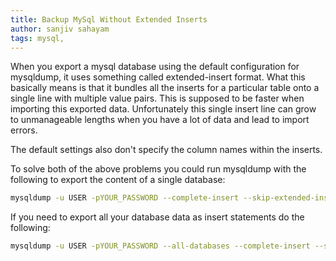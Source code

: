 ```yaml
---
title: Backup MySql Without Extended Inserts
author: sanjiv sahayam
tags: mysql,
---
```


When you export a mysql database using the default configuration for mysqldump, it uses something called extended-insert format. What this basically means is that it bundles all the inserts for a particular table onto a single line with multiple value pairs. This is supposed to be faster when importing this exported data. Unfortunately this single insert line can grow to unmanageable lengths when you have a lot of data and lead to import errors.

The default settings also don't specify the column names within the inserts. 

To solve both of the above problems you could run mysqldump with the following to export the content of a single database:

``` bash
mysqldump -u USER -pYOUR_PASSWORD --complete-insert --skip-extended-insert --no-create-info --compact YOUR_DATABASE > YOUR_OUTPUT_FILE.sql
```

If you need to export all your database data as insert statements do the following:

``` bash
mysqldump -u USER -pYOUR_PASSWORD --all-databases --complete-insert --skip-extended-insert > YOUR_OUTPUT_FILE.sql
```
